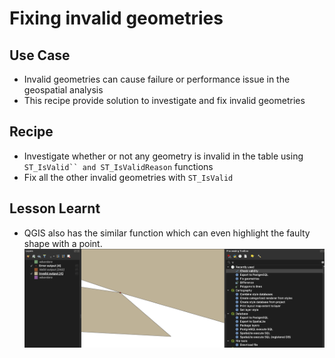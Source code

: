 # Fixing invalid geometries
## Use Case
* Invalid geometries can cause failure or performance issue in the geospatial analysis
* This recipe provide solution to investigate and fix invalid geometries

## Recipe
* Investigate whether or not any geometry is invalid in the table using `ST_IsValid`` and ST_IsValidReason` functions
* Fix all the other invalid geometries with `ST_IsValid`

## Lesson Learnt
  *  QGIS also has the similar function which can even highlight the faulty shape with a point. 
   ![img](./img/check%20validity.png)




